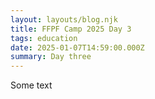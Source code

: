 ```yaml
---
layout: layouts/blog.njk
title: FFPF Camp 2025 Day 3
tags: education
date: 2025-01-07T14:59:00.000Z
summary: Day three
---
```

Some text
